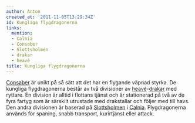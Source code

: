 ```yaml
---
author: Anton
created_at: '2011-11-05T13:29:34Z'
id: Kungliga flygdragonerna
links:
  mention:
  - Calnia
  - Consaber
  - Slottsholmen
  - drakar
  - heavé
title: Kungliga flygdragonerna
---
```


[Consaber] är unikt på så sätt att det har en flygande väpnad styrka. De kungliga flygdragonerna
består av två divisioner av [heavé]-[drakar] med ryttare. En division är alltid i flottans tjänst
och är stationerad på två av de fyra fartyg som är särskilt utrustade med drakstallar och följer med
till havs. Den andra divisionen är baserad på [Slottsholmen] i [Calnia]. Flygdragonerna används för
spaning, snabb transport, kurirtjänst eller attack.

  [Consaber]: Consaber
  [heavé]: heavé
  [drakar]: drakar
  [Slottsholmen]: Slottsholmen
  [Calnia]: Calnia
